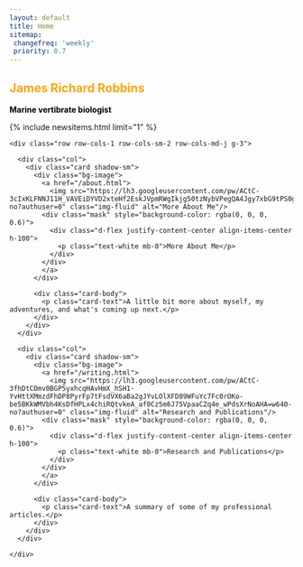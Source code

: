 ```yaml
---
layout: default
title: Home
sitemap:
 changefreq: 'weekly'
 priority: 0.7
---
```


<section class="py-5 text-center jumbotron" id="jumbotron">
  <div class="row py-lg-5">
    <div class="col-lg-4 col-md-2"></div>
    <div class="col-lg-6 col-md-8 mx-auto textcontainer">
      <h1 class="fw-light" style="color: orange"><b>James Richard Robbins</b></h1>
      <p class="fw-light" style="color: black"><b>Marine vertibrate biologist</b></p>
    </div>
  </div>
</section>

<!-- Show last news item (if it's less than a week old) -->
{% include newsitems.html limit="1" %}

<div class="album py-2 bg-light">
  <div class="container">

    <div class="row row-cols-1 row-cols-sm-2 row-cols-md-j g-3">
       
      <div class="col">
        <div class="card shadow-sm">
          <div class="bg-image">
            <a href="/about.html">
              <img src="https://lh3.googleusercontent.com/pw/ACtC-3cIxKLFNNJ11H_VAVEiDYVD2xteHf2EskJVpmRWgIkjg50tzNybVPegQA4Jgy7xbG9tPS0guBXi44SPUSkYcIHkpJEMQJdJhjp89e9h2Eg08WZBiR2udjvA7OHoEMU51JWQm8WF74o7hZo3mTj2XbdGTQ=w640-no?authuser=0" class="img-fluid" alt="More About Me"/>
            <div class="mask" style="background-color: rgba(0, 0, 0, 0.6)">
              <div class="d-flex justify-content-center align-items-center h-100">
                <p class="text-white mb-0">More About Me</p>
              </div>
            </div>
            </a>
          </div>          

          <div class="card-body">
            <p class="card-text">A little bit more about myself, my adventures, and what's coming up next.</p>
          </div>
        </div>
      </div>
     
      <div class="col">
        <div class="card shadow-sm">
          <div class="bg-image">
            <a href="/writing.html">
              <img src="https://lh3.googleusercontent.com/pw/ACtC-3fhDtCDmv0BGP5yxhcqHAvHmX_hSH1-YvHttXMmzdFhDP8PyrFp7tFsdVX6aBa2gJYvLOlXFD89WFuYc7Fc0rOKo-be5BKkWMVbh4KsDfHPLx4chiRQtvkeA_af0Cz5m6J75VpaaCZq4e_wPdsXrNoAHA=w640-no?authuser=0" class="img-fluid" alt="Research and Publications"/>
            <div class="mask" style="background-color: rgba(0, 0, 0, 0.6)">
              <div class="d-flex justify-content-center align-items-center h-100">
                <p class="text-white mb-0">Research and Publications</p>
              </div>
            </div>
            </a>
          </div>          

          <div class="card-body">
            <p class="card-text">A summary of some of my professional articles.</p>
          </div>
        </div>
      </div>

    </div>
  </div>
</div>

